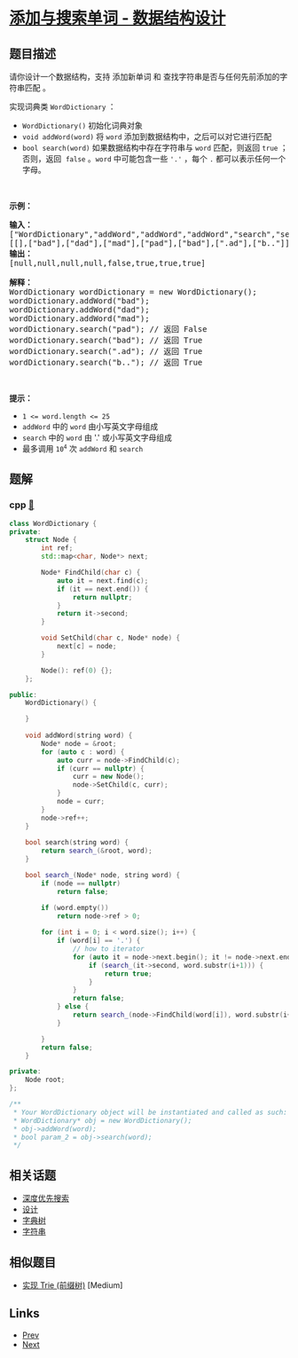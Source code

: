 
# [添加与搜索单词 - 数据结构设计](https://leetcode-cn.com/problems/design-add-and-search-words-data-structure)

## 题目描述

<p>请你设计一个数据结构，支持 添加新单词 和 查找字符串是否与任何先前添加的字符串匹配 。</p>

<p>实现词典类 <code>WordDictionary</code> ：</p>

<ul>
	<li><code>WordDictionary()</code> 初始化词典对象</li>
	<li><code>void addWord(word)</code> 将 <code>word</code> 添加到数据结构中，之后可以对它进行匹配</li>
	<li><code>bool search(word)</code> 如果数据结构中存在字符串与&nbsp;<code>word</code> 匹配，则返回 <code>true</code> ；否则，返回&nbsp; <code>false</code> 。<code>word</code> 中可能包含一些 <code>'.'</code> ，每个&nbsp;<code>.</code> 都可以表示任何一个字母。</li>
</ul>

<p>&nbsp;</p>

<p><strong>示例：</strong></p>

<pre>
<strong>输入：</strong>
["WordDictionary","addWord","addWord","addWord","search","search","search","search"]
[[],["bad"],["dad"],["mad"],["pad"],["bad"],[".ad"],["b.."]]
<strong>输出：</strong>
[null,null,null,null,false,true,true,true]

<strong>解释：</strong>
WordDictionary wordDictionary = new WordDictionary();
wordDictionary.addWord("bad");
wordDictionary.addWord("dad");
wordDictionary.addWord("mad");
wordDictionary.search("pad"); // 返回 False
wordDictionary.search("bad"); // 返回 True
wordDictionary.search(".ad"); // 返回 True
wordDictionary.search("b.."); // 返回 True
</pre>

<p>&nbsp;</p>

<p><strong>提示：</strong></p>

<ul>
	<li><code>1 &lt;= word.length &lt;= 25</code></li>
	<li><code>addWord</code> 中的 <code>word</code> 由小写英文字母组成</li>
	<li><code>search</code> 中的 <code>word</code> 由 '.' 或小写英文字母组成</li>
	<li>最多调用 <code>10<sup>4</sup></code> 次 <code>addWord</code> 和 <code>search</code></li>
</ul>


## 题解

### cpp [🔗](design-add-and-search-words-data-structure.cpp) 
```cpp
class WordDictionary {
private:
    struct Node {
        int ref;
        std::map<char, Node*> next;

        Node* FindChild(char c) {
            auto it = next.find(c);
            if (it == next.end()) {
                return nullptr;
            }
            return it->second; 
        }

        void SetChild(char c, Node* node) {
            next[c] = node;
        }

        Node(): ref(0) {};
    };

public:
    WordDictionary() {

    }
    
    void addWord(string word) {
        Node* node = &root;
        for (auto c : word) {
            auto curr = node->FindChild(c);
            if (curr == nullptr) {
                curr = new Node();
                node->SetChild(c, curr);
            }
            node = curr;
        }
        node->ref++;
    }
    
    bool search(string word) {
        return search_(&root, word);
    }

    bool search_(Node* node, string word) {
        if (node == nullptr)
            return false;

        if (word.empty())
            return node->ref > 0;
        
        for (int i = 0; i < word.size(); i++) {
            if (word[i] == '.') {
                // how to iterator
                for (auto it = node->next.begin(); it != node->next.end(); it++) {
                    if (search_(it->second, word.substr(i+1))) {
                        return true;
                    }
                }
                return false;
            } else {
                return search_(node->FindChild(word[i]), word.substr(i+1));
            }

        }
        return false;
    }

private:
    Node root;
};

/**
 * Your WordDictionary object will be instantiated and called as such:
 * WordDictionary* obj = new WordDictionary();
 * obj->addWord(word);
 * bool param_2 = obj->search(word);
 */
```


## 相关话题

- [深度优先搜索](../../tags/depth-first-search.md) 
- [设计](../../tags/design.md) 
- [字典树](../../tags/trie.md) 
- [字符串](../../tags/string.md) 


## 相似题目

- [实现 Trie (前缀树)](../implement-trie-prefix-tree/README.md)  [Medium] 


## Links

- [Prev](../minimum-size-subarray-sum/README.md) 
- [Next](../house-robber-ii/README.md) 

